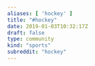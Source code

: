 ```yaml
---
aliases: [ 'hockey' ]
title: "#hockey"
date: 2019-01-03T10:32:17Z
draft: false
type: community
kind: "sports"
subreddit: "hockey"
---
```


